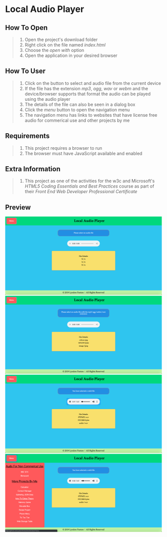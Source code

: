 # Local Audio Player

## How To Open
> 1. Open the project's download folder
> 2. Right click on the file named _index.html_
> 3. Choose the _open with_ option
> 4. Open the application in your desired browser

## How To User
> 1. Click on the button to select and audio file from the current device
> 2. If the file has the extension _mp3_, _ogg_, _wav_ or _webm_ and the device/browser supports that format the audio can be played using the audio player
> 3. The details of the file can also be seen in a dialog box
> 4. Click the _menu_ button to open the navigation menu
> 5. The navigation menu has links to websites that have license free audio for commerical use and other projects by me

## Requirements
> 1. This project requires a browser to run
> 2. The browser must have JavaScript available and enabled

## Extra Information
> 1. This project as one of the activities for the w3c and Microsoft's *HTML5 Coding Essentials and Best Practices* course as part of their *Front End Web Developer Professional Certificate*

## Preview
![Screenshot 1](./img/screenshot1.png)
![Screenshot 2](./img/screenshot2.png)
![Screenshot 3](./img/screenshot3.png)
![Screenshot 4](./img/screenshot4.png)